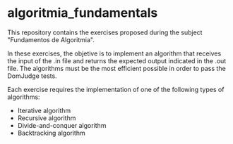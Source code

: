 # algoritmia_fundamentals
This repository contains the exercises proposed during the subject "Fundamentos de Algoritmia". 

In these exercises, the objetive is to implement an algorithm that receives the input of the .in file and returns the expected output indicated in the .out file. The algorithms must be the most efficient possible in order to pass the DomJudge tests. 

Each exercise requires the implementation of one of the following types of algorithms:
- Iterative algorithm
- Recursive algorithm
- Divide-and-conquer algorithm
- Backtracking algorithm
